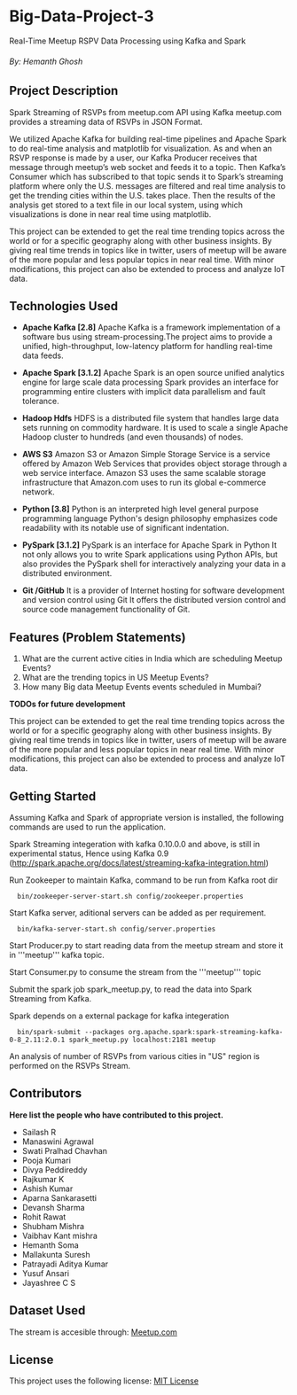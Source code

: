 # Big-Data-Project-3
Real-Time Meetup RSPV Data Processing using Kafka and Spark
###### By: Hemanth Ghosh

## Project Description

Spark Streaming of RSVPs from meetup.com API using Kafka meetup.com provides a streaming data of RSVPs in JSON Format.

We utilized Apache Kafka for building real-time pipelines and Apache Spark to do real-time analysis and matplotlib for visualization. As and when an RSVP response is made by a user, our Kafka Producer receives that message through meetup’s web socket and feeds it to a topic. Then Kafka’s Consumer which has subscribed to that topic sends it to Spark’s streaming platform where only the U.S. messages are filtered and real time analysis to get the trending cities within the U.S. takes place. Then the results of the analysis get stored to a text file in our local system, using which visualizations is done in near real time using matplotlib.

This project can be extended to get the real time trending topics across the world or for a specific geography along with other business insights. By giving real time trends in topics like in twitter, users of meetup will be aware of the more popular and less popular topics in near real time. With minor modifications, this project can also be extended to process and analyze IoT data.

## Technologies Used

* **Apache Kafka [2.8]**
Apache Kafka is a framework implementation of a software bus using stream-processing.The project aims to provide a unified, high-throughput, low-latency platform for handling real-time data feeds.

* **Apache Spark [3.1.2]** 
Apache Spark is an open source unified analytics engine for large scale data
processing Spark provides an interface for programming entire clusters with implicit data parallelism
and fault tolerance.

* **Hadoop Hdfs**
HDFS is a distributed file system that handles large data sets running on commodity hardware. It is used to scale a single Apache Hadoop cluster to hundreds (and even thousands) of nodes. 

* **AWS S3**
Amazon S3 or Amazon Simple Storage Service is a service offered by Amazon Web Services that provides object storage through a web service interface. Amazon S3 uses the same scalable storage infrastructure that Amazon.com uses to run its global e-commerce network.

* **Python [3.8]** 
Python is an interpreted high level general purpose programming language
Python's design philosophy emphasizes code readability with its notable use of significant
indentation.

* **PySpark [3.1.2]** 
PySpark is an interface for Apache Spark in Python It not only allows you to
write Spark applications using Python APIs, but also provides the PySpark shell for interactively
analyzing your data in a distributed environment.

* **Git /GitHub** 
It is a provider of Internet hosting for software development and version control
using Git It offers the distributed version control and source code management functionality of Git.

## Features (Problem Statements)

1. What are the current active cities in India which are scheduling Meetup Events?
2. What are the trending topics in US Meetup Events?
3. How many Big data Meetup Events events scheduled in Mumbai?

**TODOs for future development**

This project can be extended to get the real time trending topics across the world or for a specific geography along with other business insights. By giving real time trends in topics like in twitter, users of meetup will be aware of the more popular and less popular topics in near real time. With minor modifications, this project can also be extended to process and analyze IoT data.

## Getting Started

Assuming Kafka and Spark of appropriate version is installed, the following commands are used to run the application.

Spark Streaming integeration with kafka 0.10.0.0 and above, is still in experimental status, Hence using Kafka 0.9 (http://spark.apache.org/docs/latest/streaming-kafka-integration.html)

Run Zookeeper to maintain Kafka, command to be run from Kafka root dir

      bin/zookeeper-server-start.sh config/zookeeper.properties
   
Start Kafka server, aditional servers can be added as per requirement.

      bin/kafka-server-start.sh config/server.properties
   
Start Producer.py to start reading data from the meetup stream and store it in '''meetup''' kafka topic.

Start Consumer.py to consume the stream from the '''meetup''' topic

Submit the spark job spark_meetup.py, to read the data into Spark Streaming from Kafka.

Spark depends on a external package for kafka integeration

      bin/spark-submit --packages org.apache.spark:spark-streaming-kafka-0-8_2.11:2.0.1 spark_meetup.py localhost:2181 meetup

An analysis of number of RSVPs from various cities in "US" region is performed on the RSVPs Stream.

## Contributors

**Here list the people who have contributed to this project.**

* Sailash R
* Manaswini Agrawal
* Swati Pralhad Chavhan
* Pooja Kumari
* Divya Peddireddy
* Rajkumar K
* Ashish Kumar
* Aparna Sankarasetti
* Devansh Sharma
* Rohit Rawat
* Shubham Mishra
* Vaibhav Kant mishra
* Hemanth Soma
* Mallakunta Suresh
* Patrayadi Aditya Kumar
* Yusuf Ansari
* Jayashree C S

## Dataset Used

 The stream is accesible through: 
 [Meetup.com](http://stream.meetup.com/2/rsvps)
## License
This project uses the following license:
[MIT License](https://github.com/git/git-scm.com/blob/main/MIT-LICENSE.txt)
